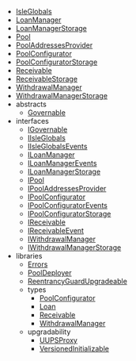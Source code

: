 - [IsleGlobals](contracts/IsleGlobals.md)
- [LoanManager](contracts/LoanManager.md)
- [LoanManagerStorage](contracts/LoanManagerStorage.md)
- [Pool](contracts/Pool.md)
- [PoolAddressesProvider](contracts/PoolAddressesProvider.md)
- [PoolConfigurator](contracts/PoolConfigurator.md)
- [PoolConfiguratorStorage](contracts/PoolConfiguratorStorage.md)
- [Receivable](contracts/Receivable.md)
- [ReceivableStorage](contracts/ReceivableStorage.md)
- [WithdrawalManager](contracts/WithdrawalManager.md)
- [WithdrawalManagerStorage](contracts/WithdrawalManagerStorage.md)
- abstracts
  - [Governable](contracts/abstracts/Governable.md)
- interfaces
  - [IGovernable](contracts/interfaces/IGovernable.md)
  - [IIsleGlobals](contracts/interfaces/IIsleGlobals.md)
  - [IIsleGlobalsEvents](contracts/interfaces/IIsleGlobalsEvents.md)
  - [ILoanManager](contracts/interfaces/ILoanManager.md)
  - [ILoanManagerEvents](contracts/interfaces/ILoanManagerEvents.md)
  - [ILoanManagerStorage](contracts/interfaces/ILoanManagerStorage.md)
  - [IPool](contracts/interfaces/IPool.md)
  - [IPoolAddressesProvider](contracts/interfaces/IPoolAddressesProvider.md)
  - [IPoolConfigurator](contracts/interfaces/IPoolConfigurator.md)
  - [IPoolConfiguratorEvents](contracts/interfaces/pool/IPoolConfiguratorEvents.md)
  - [IPoolConfiguratorStorage](contracts/interfaces/pool/IPoolConfiguratorStorage.md)
  - [IReceivable](contracts/interfaces/IReceivable.md)
  - [IReceivableEvent](contracts/interfaces/IReceivableEvent.md)
  - [IWithdrawalManager](contracts/interfaces/IWithdrawalManager.md)
  - [IWithdrawalManagerStorage](contracts/interfaces/IWithdrawalManagerStorage.md)
- libraries
  - [Errors](contracts/libraries/Errors.md)
  - [PoolDeployer](contracts/libraries/PoolDeployer.md)
  - [ReentrancyGuardUpgradeable](contracts/libraries/ReentrancyGuardUpgradeable.md)
  - types
    - [PoolConfigurator](contracts/libraries/types/PoolConfigurator.md)
    - [Loan](contracts/libraries/types/Loan.md)
    - [Receivable](contracts/libraries/types/Receivable.md)
    - [WithdrawalManager](contracts/libraries/types/WithdrawalManager.md)
  - upgradability
    - [UUPSProxy](contracts/libraries/upgradability/UUPSProxy.md)
    - [VersionedInitializable](contracts/libraries/upgradability/VersionedInitializable.md)
